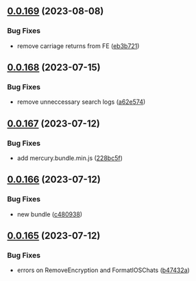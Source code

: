 ## [0.0.169](https://github.com/mikemickymick/mercury/compare/v0.0.168...v0.0.169) (2023-08-08)


### Bug Fixes

* remove carriage returns from FE ([eb3b721](https://github.com/mikemickymick/mercury/commit/eb3b72165fee437197ab4719b1d02f5e02000499))



## [0.0.168](https://github.com/mikemickymick/mercury/compare/v0.0.167...v0.0.168) (2023-07-15)


### Bug Fixes

* remove unneccessary search logs ([a62e574](https://github.com/mikemickymick/mercury/commit/a62e574b41d7b80364df0a74291131fbf4a9929b))



## [0.0.167](https://github.com/mikemickymick/mercury/compare/v0.0.166...v0.0.167) (2023-07-12)


### Bug Fixes

* add mercury.bundle.min.js ([228bc5f](https://github.com/mikemickymick/mercury/commit/228bc5f114418561f8701c8aa5616caba65cc348))



## [0.0.166](https://github.com/mikemickymick/mercury/compare/v0.0.165...v0.0.166) (2023-07-12)


### Bug Fixes

* new bundle ([c480938](https://github.com/mikemickymick/mercury/commit/c480938eb41d6ec40ce646d664a222003d770bb4))



## [0.0.165](https://github.com/mikemickymick/mercury/compare/v0.0.164...v0.0.165) (2023-07-12)


### Bug Fixes

* errors on RemoveEncryption and FormatIOSChats ([b47432a](https://github.com/mikemickymick/mercury/commit/b47432a6a074566512858c456962619be8f69e19))



